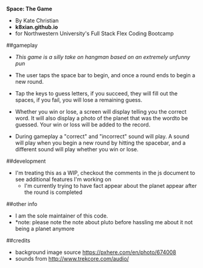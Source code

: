 **Space: The Game**
* By Kate Christian
* **k8xian.github.io**
* for Northwestern University's Full Stack Flex Coding Bootcamp


##gameplay
* *This game is a silly take on hangman based on an extremely unfunny pun*

* The user taps the space bar to begin, and once a round ends to begin a new round.

* Tap the keys to guess letters, if you succeed, they will fill out the spaces, if you fail, you will lose a remaining guess.

* Whether you win or lose, a screen will display telling you the correct word. It will also display a photo of the planet that was the wordto be guessed.  Your win or loss will be added to the record.

* During gameplay a "correct" and "incorrect" sound will play. A sound will play when you begin a new round by hitting the spacebar, and a different sound will play whether you win or lose. 

##development
* I'm treating this as a WIP, checkout the comments in the js document to see additional features I'm working on
    * I'm currently trying to have fact appear about the planet appear after the round is completed


##other info
* I am the sole maintainer of this code. 
* *note: please note the note about pluto before hassling me about it not being a planet anymore


##credits
* background image source https://pxhere.com/en/photo/674008
* sounds from http://www.trekcore.com/audio/
